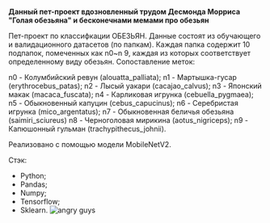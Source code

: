 **Данный пет-проект вдозновленный трудом Десмонда Морриса "Голая обезьяна" и бесконечнами мемами про обезьян**

Пет-проект по классифкации ОБЕЗЬЯН.
Данные состоят из обучающего и валидационного датасетов (по папкам). Каждая папка содержит 10 подпапок, помеченных как n0~n 9, каждая из которых соответствует определенному виду обезьян. 
Сопоставление меток:

n0 - Колумбийский ревун (alouatta_palliata);
n1 -  Мартышка-гусар (erythrocebus_patas);
n2 - Лысый уакари (cacajao_calvus);
n3 - Японский макак (macaca_fuscata);
n4 - Карликовая игрунка (cebuella_pygmaea);
n5 - Обыкновенный капуцин (cebus_capucinus);
n6 - Серебристая игрунка (mico_argentatus);
n7 - Обыкновенная беличья обезьяна (saimiri_sciureus)
n8 - Черноголовая мирикина (aotus_nigriceps);
n9 - Капюшонный гульман (trachypithecus_johnii).

Реализовано с помощью модели MobileNetV2. 

Стэк:

- Python;
- Pandas;
- Numpy;
- Tensorflow;
- Sklearn.
![angry guys](https://github.com/user-attachments/assets/d6223787-b067-454d-88fe-04547e2f54f3)

  
